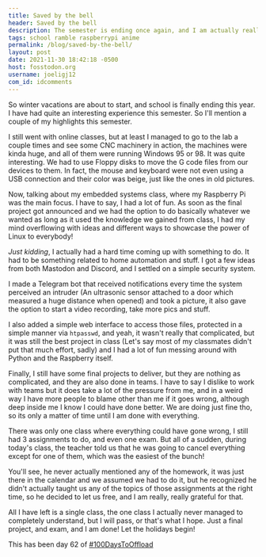 ```yaml
---
title: Saved by the bell
header: Saved by the bell
description: The semester is ending once again, and I am actually really happy with how things are going so far, will my average score finally improve? Well, I don't know yet!
tags: school ramble raspberrypi anime
permalink: /blog/saved-by-the-bell/
layout: post
date: 2021-11-30 18:42:18 -0500
host: fosstodon.org
username: joeligj12
com_id: idcomments
---
```


So winter vacations are about to start, and school is finally ending this year.
I have had quite an interesting experience this semester. So I'll mention a
couple of my highlights this semester.


I still went with online classes, but at least I managed to go to the lab a
couple times and see some CNC machinery in action, the machines were kinda
huge, and all of them were running Windows 95 or 98. It was quite interesting.
We had to use Floppy disks to move the G code files from our devices to them.
In fact, the mouse and keyboard were not even using a USB connection and their
color was beige, just like the ones in old pictures.

Now, talking about my embedded systems class, where my Raspberry Pi was the
main focus. I have to say, I had a lot of fun. As soon as the final project got
announced and we had the option to do basically whatever we wanted as long as
it used the knowledge we gained from class, I had my mind overflowing with
ideas and different ways to showcase the power of Linux to everybody!

*Just kidding*, I actually had a hard time coming up with something to do. It
had to be something related to home automation and stuff. I got a few ideas
from both Mastodon and Discord, and I settled on a simple security system.

I made a Telegram bot that received notifications every time the system
perceived an intruder (An ultrasonic sensor attached to a door which measured a
huge distance when opened) and took a picture, it also gave the option to start
a video recording, take more pics and stuff.

I also added a simple web interface to access those files, protected in a
simple manner via `htpasswd`, and yeah, it wasn't really that complicated, but
it was still the best project in class (Let's say most of my classmates didn't
put that much effort, sadly) and I had a lot of fun messing around with Python
and the Raspberry itself.

Finally, I still have some final projects to deliver, but they are nothing as
complicated, and they are also done in teams. I have to say I dislike to work
with teams but it does take a lot of the pressure from me, and in a weird way I
have more people to blame other than me if it goes wrong, although deep inside
me I know I could have done better. We are doing just fine tho, so its only a
matter of time until I am done with everything.

There was only one class where everything could have gone wrong, I still had 3
assignments to do, and even one exam. But all of a sudden, during today's
class, the teacher told us that he was going to cancel everything except for
one of them, which was the easiest of the bunch!

You'll see, he never actually mentioned any of the homework, it was just there
in the calendar and we assumed we had to do it, but he recognized he didn't
actually taught us any of the topics of those assignments at the right time,
so he decided to let us free, and I am really, really grateful for that.

All I have left is a single class, the one class I actually never managed to
completely understand, but I will pass, or that's what I hope. Just a final
project, and exam, and I am done! Let the holidays begin!

This has been day 62 of [#100DaysToOffload](https://100DaysToOffload.com)






